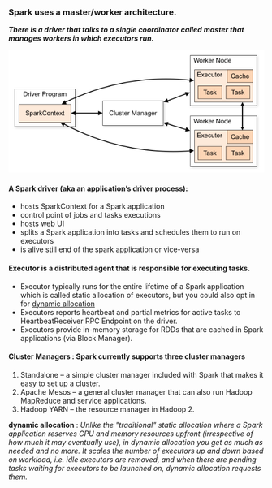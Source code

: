 ### Spark uses a master/worker architecture.

**_There is a driver that talks to a single coordinator called master that manages workers in which executors run._**

![Architecture - Simple](../Pics/Spark-architecture-spark-website.png)

#### A Spark driver (aka an application’s driver process):
  * hosts SparkContext for a Spark application
  * control point of jobs and tasks executions
  * hosts web UI
  * splits a Spark application into tasks and schedules them to run on executors
  * is alive still end of the spark application or vice-versa

#### Executor is a distributed agent that is responsible for executing tasks.

 * Executor typically runs for the entire lifetime of a Spark application which is called static allocation of executors,
     but you could also opt in for [dynamic allocation](#dynamic)
 * Executors reports heartbeat and partial metrics for active tasks to HeartbeatReceiver RPC Endpoint on the driver.
 * Executors provide in-memory storage for RDDs that are cached in Spark applications (via Block Manager).


#### Cluster Managers : Spark currently supports three cluster managers

1. Standalone – a simple cluster manager included with Spark that makes it easy to set up a cluster.
2. Apache Mesos – a general cluster manager that can also run Hadoop MapReduce and service applications.
3. Hadoop YARN – the resource manager in Hadoop 2.



<a name="dynamic"></a>
**dynamic allocation**  : _Unlike the "traditional" static allocation where a Spark application reserves CPU and memory 
      resources upfront (irrespective of how much it may eventually use), in dynamic allocation you get as much as 
      needed and no more. It scales the number of executors up and down based on workload, i.e. idle executors are 
      removed, and when there are pending tasks waiting for executors to be launched on, dynamic allocation requests them._
